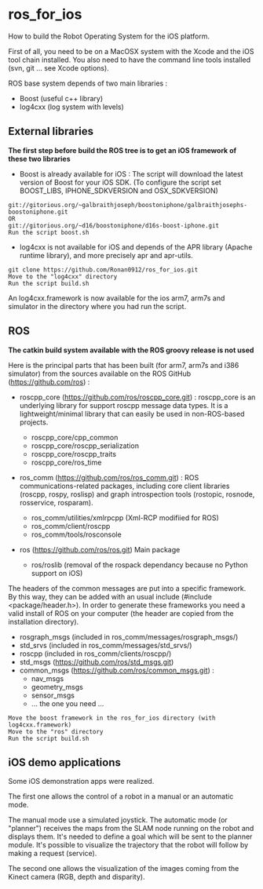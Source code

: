 ros_for_ios
===========

How to build the Robot Operating System for the iOS platform.

First of all, you need to be on a MacOSX system with the Xcode and the iOS tool
chain installed. You also need to have the command line tools installed (svn,
 git ... see Xcode options). 

ROS base system depends of two main libraries :
- Boost (useful c++ library)
- log4cxx (log system with levels)

External libraries
------------------

**The first step before build the ROS tree is to get an iOS framework of these
two libraries**

* Boost is already available for iOS :
The script will download the latest version of Boost for your iOS SDK.
(To configure the script set BOOST_LIBS, IPHONE_SDKVERSION and OSX_SDKVERSION)

```
git://gitorious.org/~galbraithjoseph/boostoniphone/galbraithjosephs-boostoniphone.git
OR
git://gitorious.org/~d16/boostoniphone/d16s-boost-iphone.git
Run the script boost.sh
```
 
* log4cxx is not available for iOS and depends of the APR library (Apache
runtime library), and more precisely apr and apr-utils.

```
git clone https://github.com/Ronan0912/ros_for_ios.git
Move to the "log4cxx" directory
Run the script build.sh
```

An log4cxx.framework is now available for the ios arm7, arm7s and simulator in
the directory where you had run the script.

ROS
---

**The catkin build system available with the ROS groovy release is not used**

Here is the principal parts that has been built (for arm7, arm7s and i386
simulator) from the sources available on the ROS GitHub 
(https://github.com/ros) :

* roscpp_core (https://github.com/ros/roscpp_core.git) :
roscpp_core is an underlying library for support roscpp message data types. It is a 
lightweight/minimal library that can easily be used in non-ROS-based projects.
	- roscpp_core/cpp_common
	- roscpp_core/roscpp_serialization
	- roscpp_core/roscpp_traits
	- roscpp_core/ros_time


* ros_comm (https://github.com/ros/ros_comm.git) :
ROS communications-related packages, including core client libraries (roscpp, rospy,
roslisp) and graph introspection tools (rostopic, rosnode, rosservice, rosparam).
    - ros_comm/utilities/xmlrpcpp (Xml-RCP modifiied for ROS)
    - ros_comm/client/roscpp
    - ros_comm/tools/rosconsole


* ros (https://github.com/ros/ros.git)
Main package
    - ros/roslib (removal of the rospack dependancy because no Python support
        on iOS)

The headers of the common messages are put into a specific framework. By this
way, they can be added with an usual include (#include <package/header.h>).
In order to generate these frameworks you need a valid install of ROS on your
computer (the header are copied from the installation directory).

- rosgraph_msgs (included in ros_comm/messages/rosgraph_msgs/)
- std_srvs (included in ros_comm/messages/std_srvs/)
- roscpp (included in ros_comm/clients/roscpp/)
- std_msgs (https://github.com/ros/std_msgs.git)
- common_msgs (https://github.com/ros/common_msgs.git) :
	- nav_msgs
	- geometry_msgs
	- sensor_msgs
	- ... the one you need ...

```
Move the boost framework in the ros_for_ios directory (with log4cxx.framework)
Move to the "ros" directory
Run the script build.sh
```

iOS demo applications
---------------------

Some iOS demonstration apps were realized.

The first one allows the control of a robot in a manual or an automatic mode.

The manual mode use a simulated joystick. The automatic mode (or "planner")
receives the maps from the SLAM node running on the robot and displays them.
It's needed to define a goal which will be sent to the planner module.
It's possible to visualize the trajectory that the robot will follow by 
making a request (service).

The second one allows the visualization of the images coming from the Kinect
camera (RGB, depth and disparity).

